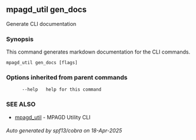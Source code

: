 ## mpagd_util gen_docs

Generate CLI documentation

### Synopsis

This command generates markdown documentation for the CLI commands.

```
mpagd_util gen_docs [flags]
```

### Options inherited from parent commands

```
      --help   help for this command
```

### SEE ALSO

* [mpagd_util](mpagd_util.md)	 - MPAGD Utility CLI

###### Auto generated by spf13/cobra on 18-Apr-2025
